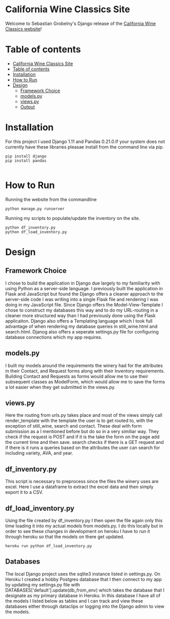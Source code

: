 California Wine Classics Site
=================
 
Welcome to Sebastian Grobelny's Django release of the [California Wine Classics website](#https://californiawineclassics.herokuapp.com/)!

Table of contents
=================

  * [California Wine Classics Site](#california-wine-classics-site)
  * [Table of contents](#table-of-contents)
  * [Installation](#installation)
  * [How to Run](#how-to-run)
  * [Design](#design)
    * [Framework Choice](#framework-choice)
    * [models.py](#models.py)
    * [views.py](#views.py)
    * [Output](#output)


 
Installation
============
For this project I used Django 1.11 and Pandas 0.21.0.If your system does not currently have these libraries pleasae install from the command line via pip.
```
pip install django
pip install pandas


```
 
 
 
How to Run
==========

Running the website from the commandline 
```
python manage.py runserver
```
Running my scripts to populate/update the inventory on the site. 

```
python df_inventory.py
python df_load_inventory.py
```

Design
======

Framework Choice
----------------
I chose to build the application in Django due largely to my familiarity with using Python as a server-side language. I previously built the application in Flask and JavaScript but found the Django offers a cleaner approach to the server-side code I was writing into a single Flask file and rendering I was doing in my JavaScript file.  Since Django offers the Model-View-Template I chose to construct my databases this way and to do my URL-routing in a cleaner more structured way than I had previously done using the Flask applicaiton. Django also offers a Templating language which I took full advantage of when rendering my database queries in still_wine.html and search.html. Djanog also offers a seperate settings.py file for configuring database connections which my app requires.

models.py
----------
I built my models around the requirements the winery had for the attributes in their Contact, and Request forms along with their Inventory requirements. Building Contact and Requests as forms would allow me to use their subsequent classes as ModelForm, which would allow me to save the forms a lot easier when they get submitted in the views.py.


views.py
----------
Here the routing from urls.py takes place and most of the views simply call render_template with the template the user is to get routed to, with the exception of still_wine, search and contact. These deal with form submission as a I mentioned before but do so in a very similiar way. They check if the request is POST and if it is the take the form on the page add the current time and then save. search checks if there is a GET request and if there is it runs a queries based on the attributes the user can search for including variety, AVA, and year. 

df_inventory.py
---------------
This script is necessary to preprocess since the files the winery uses are excel. Here I use a dataframe to extract the excel data and then simply export it to a CSV.

df_load_inventory.py
--------------------
Using the file created by df_inventory.py I then open the file again only this time loading it into my actual models from models.py. I do this locally but in order to see these changes in development on heroku I have to run it through heroku so that the models on there get updated.

```
heroku run python df_load_inventory.py
```

Databases
---------
The local Django project uses the sqlite3 instance listed in settings.py. On Heroku I created a hobby Postgres database that I then connect to my app by updating my settings.py file with DATABASES['default'].update(db_from_env) which takes the database that I designate as my primary database in Heroku. In this database I have all of the models I listed below as tables and I can track and view these databases either through dataclips or logging into the Django admin to view the models.


